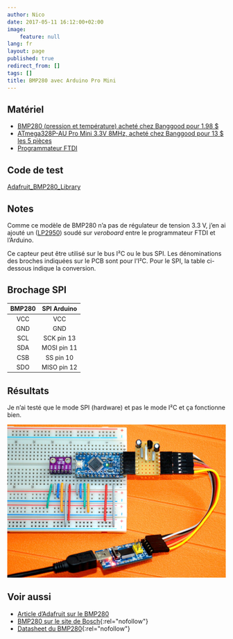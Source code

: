 ```yaml
---
author: Nico
date: 2017-05-11 16:12:00+02:00
image:
    feature: null
lang: fr
layout: page
published: true
redirect_from: []
tags: []
title: BMP280 avec Arduino Pro Mini
---
```


## Matériel

-   [BMP280 (pression et température) acheté chez Banggood pour 1.98 $][2]
-   [ATmega328P-AU Pro Mini 3.3V 8MHz, acheté chez Banggood pour 13 $ les 5 pièces][1]
-   [Programmateur FTDI][3]

## Code de test

[Adafruit_BMP280_Library](https://github.com/adafruit/Adafruit_BMP280_Library)

## Notes

Comme ce modèle de BMP280 n’a pas de régulateur de tension 3.3 V, j’en ai ajouté un ([LP2950][7]) soudé sur _veroboard_ entre le programmateur FTDI et l’Arduino.

Ce capteur peut être utilisé sur le bus I²C ou le bus SPI. Les dénominations des broches indiquées sur le PCB sont pour l’I²C. Pour le SPI, la table ci-dessous indique la conversion.

## Brochage SPI

| BMP280 | SPI Arduino |
| :----: | :---------: |
|  VCC   |     VCC     |
|  GND   |     GND     |
|  SCL   | SCK pin 13  |
|  SDA   | MOSI pin 11 |
|  CSB   |  SS pin 10  |
|  SDO   | MISO pin 12 |

## Résultats

Je n’ai testé que le mode SPI (hardware) et pas le mode I²C et ça fonctionne bien.

[![BMP280 + Arduino Pro Mini][img_1]][img_1]

[img_1]: ../files/2017-05-11-bmp280-arduino-pro-mini/images/2017-05-11-bmp280-arduino-pro-mini-001.jpg

## Voir aussi

-   [Article d’Adafruit sur le BMP280][4]
-   [BMP280 sur le site de Bosch][5]{:rel="nofollow"}
-   [Datasheet du BMP280][6]{:rel="nofollow"}

[1]: http://www.banggood.com/5Pcs-3_3V-8MHz-ATmega328P-AU-Pro-Mini-Microcontroller-Board-For-Arduino-p-980292.html?p=0431091025639201412F
[2]: https://www.banggood.com/GY-BMP280-3_3-High-Precision-Atmospheric-Pressure-Sensor-Module-For-Arduino-p-1111135.html?p=0431091025639201412F
[3]: http://www.miniinthebox.com/fr/programme-downloader-ftdi-basic-usb-a-ttl-ft232-pour-arduino_p903425.html
[4]: https://learn.adafruit.com/adafruit-bmp280-barometric-pressure-plus-temperature-sensor-breakout/wiring-and-test
[5]: https://www.bosch-sensortec.com/bst/products/all_products/bmp280
[6]: https://ae-bst.resource.bosch.com/media/_tech/media/datasheets/BST-BMP280-DS001-18.pdf
[7]: http://www.ti.com/lit/ds/symlink/lp2951-n.pdf
